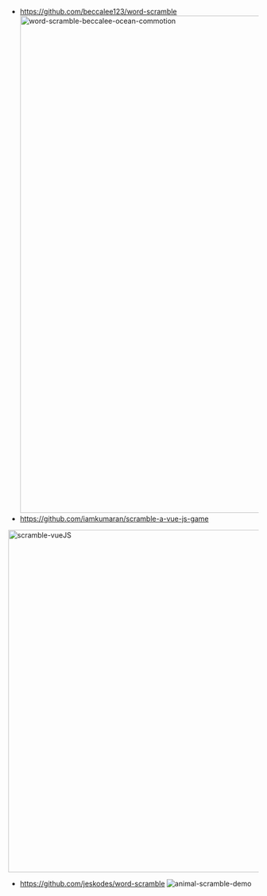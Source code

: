 - https://github.com/beccalee123/word-scramble
  <img width="999" alt="word-scramble-beccalee-ocean-commotion" src="https://github.com/Boyquotes/wordsGame_tips/assets/417514/050e917c-22b0-4578-a51a-0a8d2cca8ff4">
- https://github.com/iamkumaran/scramble-a-vue-js-game
<img width="688" alt="scramble-vueJS" src="https://github.com/Boyquotes/wordsGame_tips/assets/417514/c972aad7-732a-4ce5-9c95-bc5d97fb6f53">

- https://github.com/jeskodes/word-scramble
  ![animal-scramble-demo](https://github.com/Boyquotes/wordsGame_tips/assets/417514/da8c14b9-7485-4b9e-b8ea-403e1081e8b0)

